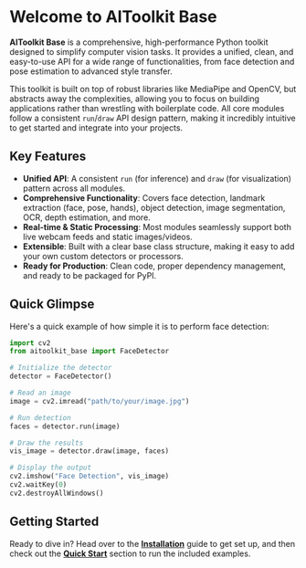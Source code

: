 # Welcome to AIToolkit Base

**AIToolkit Base** is a comprehensive, high-performance Python toolkit designed to simplify computer vision tasks. It provides a unified, clean, and easy-to-use API for a wide range of functionalities, from face detection and pose estimation to advanced style transfer.

This toolkit is built on top of robust libraries like MediaPipe and OpenCV, but abstracts away the complexities, allowing you to focus on building applications rather than wrestling with boilerplate code. All core modules follow a consistent `run`/`draw` API design pattern, making it incredibly intuitive to get started and integrate into your projects.

## Key Features

- **Unified API**: A consistent `run` (for inference) and `draw` (for visualization) pattern across all modules.
- **Comprehensive Functionality**: Covers face detection, landmark extraction (face, pose, hands), object detection, image segmentation, OCR, depth estimation, and more.
- **Real-time & Static Processing**: Most modules seamlessly support both live webcam feeds and static images/videos.
- **Extensible**: Built with a clear base class structure, making it easy to add your own custom detectors or processors.
- **Ready for Production**: Clean code, proper dependency management, and ready to be packaged for PyPI.

## Quick Glimpse

Here's a quick example of how simple it is to perform face detection:

```python
import cv2
from aitoolkit_base import FaceDetector

# Initialize the detector
detector = FaceDetector()

# Read an image
image = cv2.imread("path/to/your/image.jpg")

# Run detection
faces = detector.run(image)

# Draw the results
vis_image = detector.draw(image, faces)

# Display the output
cv2.imshow("Face Detection", vis_image)
cv2.waitKey(0)
cv2.destroyAllWindows()
```

## Getting Started

Ready to dive in? Head over to the **[Installation](installation.md)** guide to get set up, and then check out the **[Quick Start](quick_start.md)** section to run the included examples. 